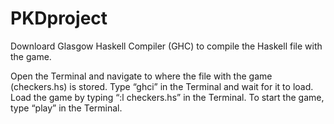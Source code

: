 # PKDproject

Downloard Glasgow Haskell Compiler (GHC) to compile the Haskell file with the game. 

Open the Terminal and navigate to where the file with the game (checkers.hs) is stored. Type “ghci” in the Terminal and wait for it to load. Load the game by typing “:l checkers.hs” in the Terminal. To start the game, type “play” in the Terminal.
